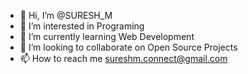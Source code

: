 - 👋 Hi, I’m @SURESH_M
- 👀 I’m interested in Programing
- 🌱 I’m currently learning Web Development 
- 💞️ I’m looking to collaborate on Open Source Projects
- 📫 How to reach me sureshm.connect@gmail.com

<!---
SURESH-M-CHOUDHARY/SURESH-M-CHOUDHARY is a ✨ special ✨ repository because its `README.md` (this file) appears on your GitHub profile.
You can click the Preview link to take a look at your changes.
--->
